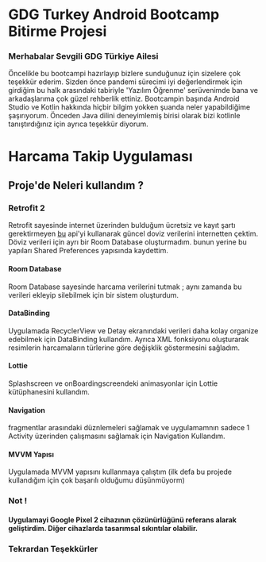 # GDG Turkey Android Bootcamp Bitirme Projesi

### Merhabalar Sevgili GDG Türkiye Ailesi
Öncelikle bu bootcampi hazırlayıp bizlere sunduğunuz için sizelere çok teşekkür ederim. Sizden önce pandemi sürecimi iyi değerlendirmek için girdiğim bu halk arasındaki tabiriyle 'Yazılım Öğrenme' serüvenimde bana  ve arkadaşlarıma çok güzel rehberlik ettiniz. Bootcampin başında Android Studio ve Kotlin hakkında hiçbir bilgim yokken şuanda neler yapabildiğime şaşırıyorum. Önceden Java dilini deneyimlemiş birisi olarak bizi kotlinle tanıştırdığınız için ayrıca teşekkür diyorum.



# Harcama Takip Uygulaması

## Proje'de Neleri kullandım ?

### Retrofit 2 
Retrofit sayesinde internet üzerinden bulduğum ücretsiz ve kayıt şartı gerektirmeyen [bu](https://ratesapi.io/) api'yi kullanarak güncel doviz verilerini internetten çektim. Döviz verileri için ayrı bir Room Database oluşturmadım. bunun yerine bu yapıları Shared Preferences yapısında kaydettim.

#### Room Database
Room Database sayesinde harcama verilerini tutmak ; aynı zamanda bu verileri ekleyip silebilmek için bir sistem oluşturdum. 

#### DataBinding
Uygulamada RecyclerView ve Detay ekranındaki verileri daha kolay organize edebilmek için DataBinding kullandım. Ayrıca XML fonksiyonu oluşturarak resimlerin harcamaların türlerine göre değişklik göstermesini sağladım.

#### Lottie
Splashscreen ve onBoardingscreendeki animasyonlar için Lottie kütüphanesini kullandım.

#### Navigation
fragmentlar arasındaki düznlemeleri sağlamak ve uygulamamnın sadece 1 Activity üzerinden çalışmasını sağlamak için Navigation Kullandım. 

#### MVVM Yapısı
Uygulamada MVVM yapısını kullanmaya çalıştım (ilk defa bu projede kullandığım için çok başarılı olduğumu düşünmüyorm)

### Not !
#### Uygulamayi Google Pixel 2 cihazının çözünürlüğünü referans alarak geliştirdim. Diğer cihazlarda tasarımsal sıkıntılar olabilir.

### Tekrardan Teşekkürler 




